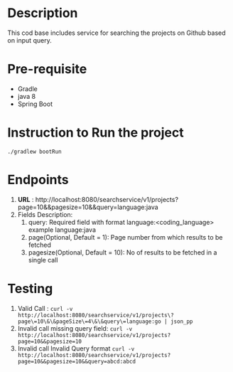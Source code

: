 # Description
This cod base includes service for searching the projects on Github based on input query. 

# Pre-requisite
- Gradle
- java 8
- Spring Boot

# Instruction to Run the project
`./gradlew bootRun`

# Endpoints
1. **URL** : http://localhost:8080/searchservice/v1/projects?page=10&&pagesize=10&&query=language:java
2. Fields Description:
    1. query: Required field with format language:<coding_language> example language:java 
    2. page(Optional, Default = 1): Page number from which results to be fetched  
    3. pagesize(Optional, Default = 10): No of results to be fetched in a single call 
   
# Testing
1. Valid Call : 
    `curl -v http://localhost:8080/searchservice/v1/projects\?page\=10\&\&pageSize\=4\&\&query\=language:go | json_pp`
2. Invalid call missing query field: 
    `curl -v http://localhost:8080/searchservice/v1/projects?page=10&&pagesize=10` 
3. Invalid call Invalid Query format
    `curl -v http://localhost:8080/searchservice/v1/projects?page=10&&pagesize=10&&query=abcd:abcd`